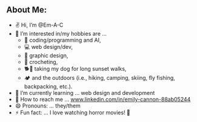 ## About Me:
- ✌ Hi, I’m @Em-A-C
- 👀 I’m interested in/my hobbies are ...
  - 🤖 coding/programming and AI,
  - 💻 web design/dev,
  - 🎨 graphic design,
  - 🧶 crocheting,
  - 🐕🌄 taking my dog for long sunset walks,
  -  🏕 and the outdoors (i.e., hiking, camping, skiing, fly fishing, backpacking, etc.). 
- 📖 I’m currently learning ... web design and development
- 💬 How to reach me ... www.linkedin.com/in/emily-cannon-88ab05244
- 😄 Pronouns: ... they/them
- ⚡ Fun fact: ... I love watching horror movies! 👻

<!---
Em-A-C/Em-A-C is a ✨ special ✨ repository because its `README.md` (this file) appears on your GitHub profile.
You can click the Preview link to take a look at your changes.
--->

